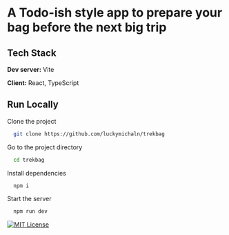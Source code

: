 # A Todo-ish style app to prepare your bag before the next big trip

## Tech Stack

**Dev server:** Vite

**Client:** React, TypeScript

## Run Locally

Clone the project

```bash
  git clone https://github.com/luckymichaln/trekbag
```

Go to the project directory

```bash
  cd trekbag
```

Install dependencies

```bash
  npm i
```

Start the server

```bash
  npm run dev
```

[![MIT License](https://img.shields.io/badge/License-MIT-green.svg)](https://choosealicense.com/licenses/mit/)
